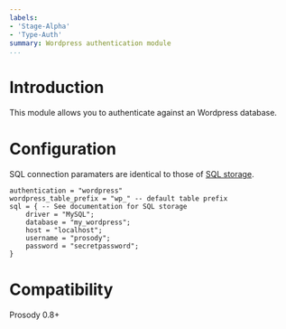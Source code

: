 ```yaml
---
labels:
- 'Stage-Alpha'
- 'Type-Auth'
summary: Wordpress authentication module
...
```


Introduction
============

This module allows you to authenticate against an Wordpress database.

Configuration
=============

SQL connection paramaters are identical to those of [SQL
storage](https://prosody.im/doc/modules/mod_storage_sql).

    authentication = "wordpress"
    wordpress_table_prefix = "wp_" -- default table prefix
    sql = { -- See documentation for SQL storage
        driver = "MySQL";
        database = "my_wordpress";
        host = "localhost";
        username = "prosody";
        password = "secretpassword";
    }

Compatibility
=============

Prosody 0.8+
